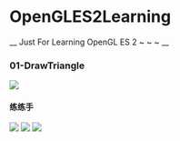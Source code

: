 # OpenGLES2Learning
__ Just For Learning OpenGL ES 2 ~ ~ ~ __

### 01-DrawTriangle
![](http://upload-images.jianshu.io/upload_images/1411747-3315abc33138706a.png?imageMogr2/auto-orient/strip%7CimageView2/2/w/1240)

#### 练练手
![](http://upload-images.jianshu.io/upload_images/1411747-8b0ae6b8a78523f9.png?imageMogr2/auto-orient/strip%7CimageView2/2/w/1240)
![](http://upload-images.jianshu.io/upload_images/1411747-696a86360a5a0874.png?imageMogr2/auto-orient/strip%7CimageView2/2/w/1240)
![](http://upload-images.jianshu.io/upload_images/1411747-9ec94f202bfa9c64.png?imageMogr2/auto-orient/strip%7CimageView2/2/w/1240)
